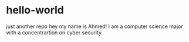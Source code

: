 # hello-world
just another repo
hey my name is Ahmed! I am a computer science major with a concentrartion on cyber security
